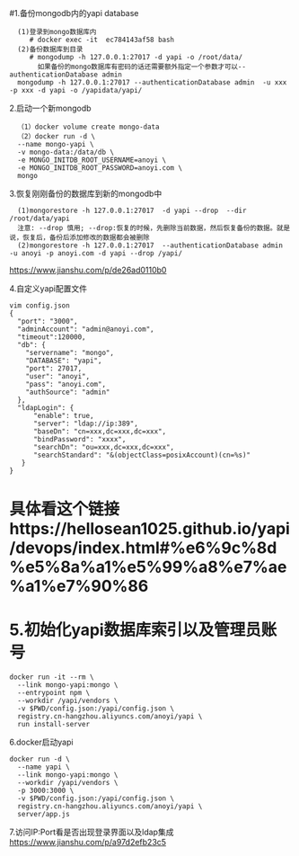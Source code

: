 #1.备份mongodb内的yapi database
```
  (1)登录到mongo数据库内 
     # docker exec -it  ec784143af58 bash
  (2)备份数据库到目录
     # mongodump -h 127.0.0.1:27017 -d yapi -o /root/data/
       如果备份的mongo数据库有密码的话还需要额外指定一个参数才可以--authenticationDatabase admin
  mongodump -h 127.0.0.1:27017 --authenticationDatabase admin  -u xxx -p xxx -d yapi -o /yapidata/yapi/      
```
2.启动一个新mongodb
```
  （1）docker volume create mongo-data
  （2）docker run -d \
  --name mongo-yapi \
  -v mongo-data:/data/db \
  -e MONGO_INITDB_ROOT_USERNAME=anoyi \
  -e MONGO_INITDB_ROOT_PASSWORD=anoyi.com \
  mongo
```
3.恢复刚刚备份的数据库到新的mongodb中
```
  (1)mongorestore -h 127.0.0.1:27017  -d yapi --drop  --dir /root/data/yapi
  注意: --drop 慎用; --drop:恢复的时候，先删除当前数据，然后恢复备份的数据。就是说，恢复后，备份后添加修改的数据都会被删除
  (2)mongorestore -h 127.0.0.1:27017  --authenticationDatabase admin    -u anoyi -p anoyi.com -d yapi --drop /yapi/
```
https://www.jianshu.com/p/de26ad0110b0


4.自定义yapi配置文件
```
vim config.json
{
  "port": "3000",
  "adminAccount": "admin@anoyi.com",
  "timeout":120000,
  "db": {
    "servername": "mongo",
    "DATABASE": "yapi",
    "port": 27017,
    "user": "anoyi",
    "pass": "anoyi.com",
    "authSource": "admin"
  },
  "ldapLogin": {
      "enable": true,
      "server": "ldap://ip:389",
      "baseDn": "cn=xxx,dc=xxx,dc=xxx",
      "bindPassword": "xxxx",
      "searchDn": "ou=xxx,dc=xxx,dc=xxx",
      "searchStandard": "&(objectClass=posixAccount)(cn=%s)"
   }
}
```
# 具体看这个链接https://hellosean1025.github.io/yapi/devops/index.html#%e6%9c%8d%e5%8a%a1%e5%99%a8%e7%ae%a1%e7%90%86


# 5.初始化yapi数据库索引以及管理员账号
```
docker run -it --rm \
  --link mongo-yapi:mongo \
  --entrypoint npm \
  --workdir /yapi/vendors \
  -v $PWD/config.json:/yapi/config.json \
  registry.cn-hangzhou.aliyuncs.com/anoyi/yapi \
  run install-server
```
6.docker启动yapi
```
docker run -d \
  --name yapi \
  --link mongo-yapi:mongo \
  --workdir /yapi/vendors \
  -p 3000:3000 \
  -v $PWD/config.json:/yapi/config.json \
  registry.cn-hangzhou.aliyuncs.com/anoyi/yapi \
  server/app.js
```
7.访问IP:Port看是否出现登录界面以及ldap集成
https://www.jianshu.com/p/a97d2efb23c5



